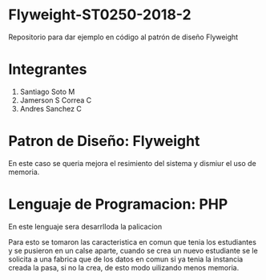 # Flyweight-ST0250-2018-2
Repositorio para dar ejemplo en código al patrón de diseño Flyweight

# Integrantes
1. Santiago Soto M
2. Jamerson S Correa C
3. Andres Sanchez C

# Patron de Diseño: Flyweight
En este caso se queria mejora el resimiento del sistema y dismiur el uso de memoria.


# Lenguaje de Programacion: PHP
En este lenguaje sera desarrlloda la palicacion

Para esto se tomaron las caracteristica en comun que tenia los estudiantes y se pusieron en 
un calse aparte, cuando se crea un nuevo estudiante se le solicita a una fabrica que de los datos en comun
si ya tenia la instancia creada la pasa, si no la crea, de esto modo uilizando menos memoria.
